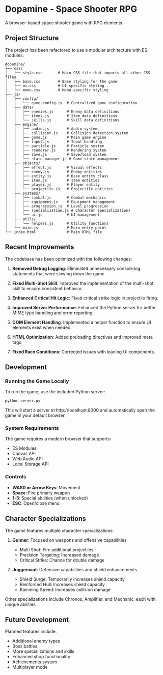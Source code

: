 # Dopamine - Space Shooter RPG

A browser-based space shooter game with RPG elements.

## Project Structure

The project has been refactored to use a modular architecture with ES modules:

```
dopamine/
├── css/
│   ├── style.css       # Main CSS file that imports all other CSS files
│   ├── base.css        # Base styling for the game
│   ├── ui.css          # UI-specific styling
│   └── menu.css        # Menu-specific styling
├── js/
│   ├── config/
│   │   └── game-config.js  # Centralized game configuration
│   ├── data/
│   │   ├── enemies.js      # Enemy data definitions
│   │   ├── items.js        # Item data definitions
│   │   └── skills.js       # Skill data definitions
│   ├── engine/
│   │   ├── audio.js        # Audio system
│   │   ├── collision.js    # Collision detection system
│   │   ├── game.js         # Main game engine
│   │   ├── input.js        # Input handling
│   │   ├── particle.js     # Particle system
│   │   ├── renderer.js     # Rendering system
│   │   ├── save.js         # Save/load system
│   │   └── state-manager.js # Game state management
│   ├── objects/
│   │   ├── effect.js       # Visual effects
│   │   ├── enemy.js        # Enemy entities
│   │   ├── entity.js       # Base entity class
│   │   ├── item.js         # Item entities
│   │   ├── player.js       # Player entity
│   │   └── projectile.js   # Projectile entities
│   ├── systems/
│   │   ├── combat.js       # Combat mechanics
│   │   ├── equipment.js    # Equipment management
│   │   ├── progression.js  # Level progression
│   │   ├── specialization.js # Character specializations
│   │   └── ui.js           # UI management
│   ├── utils/
│   │   └── helpers.js      # Utility functions
│   └── main.js             # Main entry point
└── index.html              # Main HTML file
```

## Recent Improvements

The codebase has been optimized with the following changes:

1. **Removed Debug Logging**: Eliminated unnecessary console.log statements that were slowing down the game.

2. **Fixed Multi-Shot Skill**: Improved the implementation of the multi-shot skill to ensure consistent behavior.

3. **Enhanced Critical Hit Logic**: Fixed critical strike logic in projectile firing.

4. **Improved Server Performance**: Enhanced the Python server for better MIME type handling and error reporting.

5. **DOM Element Handling**: Implemented a helper function to ensure UI elements exist when needed.

6. **HTML Optimization**: Added preloading directives and improved meta tags.

7. **Fixed Race Conditions**: Corrected issues with loading UI components.

## Development

### Running the Game Locally

To run the game, use the included Python server:

```bash
python server.py
```

This will start a server at http://localhost:8000 and automatically open the game in your default browser.

### System Requirements

The game requires a modern browser that supports:
- ES Modules
- Canvas API
- Web Audio API
- Local Storage API

### Controls

- **WASD or Arrow Keys**: Movement
- **Space**: Fire primary weapon
- **1-5**: Special abilities (when unlocked)
- **ESC**: Open/close menu

## Character Specializations

The game features multiple character specializations:

1. **Gunner**: Focused on weapons and offensive capabilities
   - Multi Shot: Fire additional projectiles
   - Precision Targeting: Increased damage
   - Critical Strike: Chance for double damage

2. **Juggernaut**: Defensive capabilities and shield enhancements
   - Shield Surge: Temporarily increases shield capacity
   - Reinforced Hull: Increases shield capacity
   - Ramming Speed: Increases collision damage

Other specializations include Chronos, Amplifier, and Mechanic, each with unique abilities.

## Future Development

Planned features include:
- Additional enemy types
- Boss battles
- More specializations and skills
- Enhanced shop functionality
- Achievements system
- Multiplayer mode 
